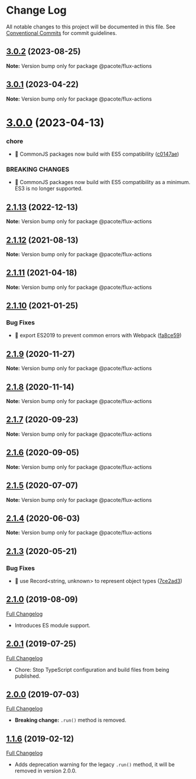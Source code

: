 # Change Log

All notable changes to this project will be documented in this file.
See [Conventional Commits](https://conventionalcommits.org) for commit guidelines.

## [3.0.2](https://github.com/PacoteJS/pacote/compare/@pacote/flux-actions@3.0.1...@pacote/flux-actions@3.0.2) (2023-08-25)

**Note:** Version bump only for package @pacote/flux-actions





## [3.0.1](https://github.com/PacoteJS/pacote/compare/@pacote/flux-actions@3.0.0...@pacote/flux-actions@3.0.1) (2023-04-22)

**Note:** Version bump only for package @pacote/flux-actions

# [3.0.0](https://github.com/PacoteJS/pacote/compare/@pacote/flux-actions@2.1.13...@pacote/flux-actions@3.0.0) (2023-04-13)

### chore

- 🤖 CommonJS packages now build with ES5 compatibility ([c0147ae](https://github.com/PacoteJS/pacote/commit/c0147aeffb81322ea59174a3961b10cfb3bf81e5))

### BREAKING CHANGES

- 🧨 CommonJS packages now build with ES5 compatibility as a minimum. ES3 is
  no longer supported.

## [2.1.13](https://github.com/PacoteJS/pacote/compare/@pacote/flux-actions@2.1.12...@pacote/flux-actions@2.1.13) (2022-12-13)

**Note:** Version bump only for package @pacote/flux-actions

## [2.1.12](https://github.com/PacoteJS/pacote/compare/@pacote/flux-actions@2.1.11...@pacote/flux-actions@2.1.12) (2021-08-13)

**Note:** Version bump only for package @pacote/flux-actions

## [2.1.11](https://github.com/PacoteJS/pacote/compare/@pacote/flux-actions@2.1.10...@pacote/flux-actions@2.1.11) (2021-04-18)

**Note:** Version bump only for package @pacote/flux-actions

## [2.1.10](https://github.com/PacoteJS/pacote/compare/@pacote/flux-actions@2.1.9...@pacote/flux-actions@2.1.10) (2021-01-25)

### Bug Fixes

- 🐛 export ES2019 to prevent common errors with Webpack ([fa8ce59](https://github.com/PacoteJS/pacote/commit/fa8ce59f925e1c888f9727291612490b30dd5842))

## [2.1.9](https://github.com/PacoteJS/pacote/compare/@pacote/flux-actions@2.1.8...@pacote/flux-actions@2.1.9) (2020-11-27)

**Note:** Version bump only for package @pacote/flux-actions

## [2.1.8](https://github.com/PacoteJS/pacote/compare/@pacote/flux-actions@2.1.7...@pacote/flux-actions@2.1.8) (2020-11-14)

**Note:** Version bump only for package @pacote/flux-actions

## [2.1.7](https://github.com/PacoteJS/pacote/compare/@pacote/flux-actions@2.1.6...@pacote/flux-actions@2.1.7) (2020-09-23)

**Note:** Version bump only for package @pacote/flux-actions

## [2.1.6](https://github.com/PacoteJS/pacote/compare/@pacote/flux-actions@2.1.5...@pacote/flux-actions@2.1.6) (2020-09-05)

**Note:** Version bump only for package @pacote/flux-actions

## [2.1.5](https://github.com/PacoteJS/pacote/compare/@pacote/flux-actions@2.1.4...@pacote/flux-actions@2.1.5) (2020-07-07)

**Note:** Version bump only for package @pacote/flux-actions

## [2.1.4](https://github.com/PacoteJS/pacote/compare/@pacote/flux-actions@2.1.3...@pacote/flux-actions@2.1.4) (2020-06-03)

**Note:** Version bump only for package @pacote/flux-actions

## [2.1.3](https://github.com/PacoteJS/pacote/compare/@pacote/flux-actions@2.1.2...@pacote/flux-actions@2.1.3) (2020-05-21)

### Bug Fixes

- 🐛 use Record<string, unknown> to represent object types ([7ce2ad3](https://github.com/PacoteJS/pacote/commit/7ce2ad3e25762bd86c90771791b0571f99f1ea32))

## [2.1.0](https://github.com/PacoteJS/pacote/tree/@pacote/flux-actions@2.1.0) (2019-08-09)

[Full Changelog](https://github.com/PacoteJS/pacote/compare/@pacote/flux-actions@2.0.1...@pacote/flux-actions@2.1.0)

- Introduces ES module support.

## [2.0.1](https://github.com/PacoteJS/pacote/tree/@pacote/flux-actions@2.0.1) (2019-07-25)

[Full Changelog](https://github.com/PacoteJS/pacote/compare/@pacote/flux-actions@2.0.0...@pacote/flux-actions@2.0.1)

- Chore: Stop TypeScript configuration and build files from being published.

## [2.0.0](https://github.com/PacoteJS/pacote/tree/@pacote/flux-actions@2.0.0) (2019-07-03)

[Full Changelog](https://github.com/PacoteJS/pacote/compare/@pacote/flux-actions@1.1.6...@pacote/flux-actions@2.0.0)

- **Breaking change:** `.run()` method is removed.

## [1.1.6](https://github.com/PacoteJS/pacote/tree/@pacote/flux-actions@1.1.6) (2019-02-12)

[Full Changelog](https://github.com/PacoteJS/pacote/compare/@pacote/flux-actions@1.1.5...@pacote/flux-actions@1.1.6)

- Adds deprecation warning for the legacy `.run()` method, it will be removed in version 2.0.0.
